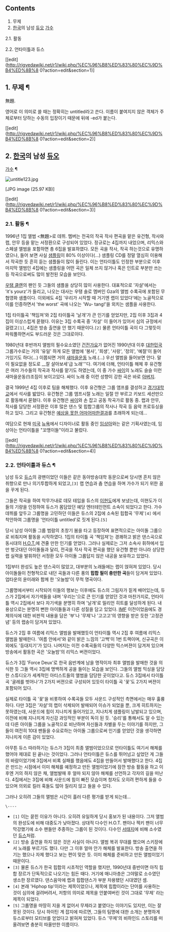 ## Contents

    

1. 무제 
2. [한국](%ED%95%9C%EA%B5%AD.md)의 남성 [듀오](%EB%93%80%EC%98%A4.md) [가수](%EA%B0%80%EC%88%98.md)
    

2.1. 활동

2.2. 언타이틀과 듀스

[[edit](http://rigvedawiki.net/r1/wiki.php/%EC%96%B8%ED%83%80%EC%9D%B4%ED%8B%8
0?action=edit&section=1)]

## 1. 무제 ¶

無題.

  

영어로 이 의미로 쓸 때는 정확히는 untitled라고 쓴다. 이름이 붙여지지 않은 객체가 주체로부터 당하는 수동의 입장이기 때문에 뒤에
-ed가 붙는다.

  

[[edit](http://rigvedawiki.net/r1/wiki.php/%EC%96%B8%ED%83%80%EC%9D%B4%ED%8B%8
0?action=edit&section=2)]

## 2. [한국](%ED%95%9C%EA%B5%AD.md)의 남성 [듀오](%EB%93%80%EC%98%A4.md)
[가수](%EA%B0%80%EC%88%98.md) ¶

  

![untitle123.jpg](//rv.wkcdn.net/http://rigvedawiki.net/r1/pds/untitle123.jpg)

[JPG image (25.97 KB)]

  

[[edit](http://rigvedawiki.net/r1/wiki.php/%EC%96%B8%ED%83%80%EC%9D%B4%ED%8B%8
0?action=edit&section=3)]

### 2.1. 활동 ¶

1996년 1집 앨범 <無題>로 데뷔. 멤버는 전곡의 작곡 작사 편곡을 맡은 유건형, 작사와 랩, 안무 등을 맡는 서정환으로 구성되어
있었다. 정규로는 4집까지 내었으며, 리믹스와 스페셜 앨범을 포함하면 총 6집을 발표하였다. 모든 곡을 작사, 작곡 하는것으로 유명하였으나,
들어 보면 사실 [샘플링](%EC%83%98%ED%94%8C%EB%A7%81.md)이 80% 이상이다(...) 샘플링 CD를 정말
열심히 이용해서 작곡한 듯 흔히 듣는 샘플들이 많이 들린다. 이는 언타이틀도 인정한 부분으로 이후 마지막 앨범인 4집에는 샘플링을 어떤 곡은
일체 쓰지 않거나 혹은 인트로 부분만 쓰는 등 작곡으로써도 많이 발전된 모습을 보인다.

  

[우탱 클랜](%EC%9A%B0%ED%83%B1%20%ED%81%B4%EB%9E%9C.md)의 팬인 듯 그들의 샘플을 상당히 많이
사용한다. 대표적으로 '자살'에서는 'it's yourz'가 들리고, 나오는 대사는 우탱 솔로 멤버인 Gza의 앨범 수록곡에 포함된 무협영화
샘플이다. 이외에도 4집 '우리가 시작할 때 거기엔 랩이 있었다'에는 노골적으로 이를 인증하면서 'the worst' 곡에 나오는 'Wu-
tang!'을 외치는 샘플을 사용한다.

  

1집 타이틀곡 '책임져'와 2집 타이틀곡 '날개'가 큰 인기를 얻었지만, 2집 이후 3집과 4집이 이상스럽게 묻혔다. 이유는 3집 수록곡 중
'자살' 이 들어가 있어서 심의 규정에서 걸렸고`[1]`, 4집은 방송 출연을 안 했기 때문이다.`[2]` 물론 언타이틀 곡이 다 그렇듯이
파워풀하면서도 부드러운 것은 그대로이다.

  

1980년대 후반까지 앨범의 필수요소였던 [건전가요](%EA%B1%B4%EC%A0%84%EA%B0%80%EC%9A%94.md)가 없어진
1990년대 이후 [대한민국](%EB%8C%80%ED%95%9C%EB%AF%BC%EA%B5%AD.md) 그룹가수로는 거의 '유일' 하게
모든 앨범에 '봉사', '희생', '사랑', '정의', '예절'이 들어가있기도 하다(...) 이쯤되면 거의
[새마을운동](%EC%83%88%EB%A7%88%EC%9D%84%EC%9A%B4%EB%8F%99.md) 노래.(...) 우선 앨범을
들어보면 안다. 말이 필요없을 정도로 __잘 살아보세'급 노래'''다. 여기에 더해, 언타이틀 해체 후 유건형은 여러 가수들의 작곡과 작사를
맡기도 하였는데, 이 중 가수 [싸이](%EC%8B%B8%EC%9D%B4.md)의 노래도 슬슬 이런 새마을운동(!)조짐이 보이고있다.
싸이 노래 중 이런 성향이 강한 곡은 바로 [아버지](%EC%95%84%EB%B2%84%EC%A7%80.md).

  

결국 1999년 4집 이후로 팀을 해체했다. 이후 유건형은 그룹 앰프를 결성하고
[경기대학교](%EA%B2%BD%EA%B8%B0%EB%8C%80%ED%95%99%EA%B5%90.md)에서 석사를 밟았다. 유건형은
그룹 앰프시절 노래는 일절 안 부르고 키보드 세션만으로 활동해서 묻혔다. 이후 유건형은
[싸이](%EC%8B%B8%EC%9D%B4.md)와 손 잡고 공동 작곡가로 활동 중. 랩과 안무, 작사를 담당한 서정환은 이후 많은
댄스 및 힙합그룹의 작사나 작곡 등 음악 프로듀싱을 하고 있다. 그리고 유건형은 [예상을 못한 어마어마한결과](%EA%B0%95%EB%82%A8%EC%8A%A4%ED%83%80%EC%9D%BC.md)를 초래하게 되는데...

  

여담으로 현재 [미국](%EB%AF%B8%EA%B5%AD.md) [뉴욕](%EB%89%B4%EC%9A%95.md)에서 디자이너로
활동 중인 [임상아](%EC%9E%84%EC%83%81%EC%95%84.md)와는 같은 기획사였는데, 임상아는 언타이틀을
"꼬맹이들"이라고 불렀다.

[[edit](http://rigvedawiki.net/r1/wiki.php/%EC%96%B8%ED%83%80%EC%9D%B4%ED%8B%8
0?action=edit&section=4)]

### 2.2. 언타이틀과 듀스 ¶

남성 듀오 [듀스](%EB%93%80%EC%8A%A4.md)의 광팬이었던 이들은 같은 동아방송대학 동문으로써 당시엔 흔치 않은 취향으로
만나 의기투합하게 되었고,`[3]` 랩 연습과 춤 연습을 하며 가수가 되기 위한 꿈을 꾸게 된다.

  

그들은 작곡을 하여 막무가내로 데모 테입을 듀스의 [이현도](%EC%9D%B4%ED%98%84%EB%8F%84.md)에게 보냈는데,
이현도가 이들의 기량을 인정하여 듀스가 몸담았던 예당 엔터테인먼트 소속이 되었다고 한다. 가수 데뷔를 앞두고 그룹명을 고민하던 이들은 듀스의
2집에 소속된 힙합곡 '무제'`[4]` 에서 착안하여 그룹명을 '언타이틀 untitled'로 짓게 된다.`[5]`

  

당시 남성 아이돌 그룹 범람의 초창기 붐을 타고 등장하여 표면적으로는 아이돌 그룹으로 비춰지며 활동을 시작하였다. 1집의 타이틀 곡
'책임져'는 경쾌하고 밝은 댄스곡으로 동시대의 [H.O.T.](H.O.T..md)에 견줄 만한 인기를 얻었다. 그러나 실제로는 그저
소속사 휘하에서 입만 벙긋대던 아이돌들과 달리, 전곡을 작사 작곡 편곡을 했던 유건형 뿐만 아니라 상당한 랩 실력을 발휘하던 서정환 모두
아이돌 그룹답지 않은 내공을 보유하고 있었다.

  

1집부터 완성도 높은 댄스곡이 많았고, 대부분의 노래들에는 랩이 얹혀져 있었다. 당시 아이돌들이 전형적으로 내던 곡들과 다른 풍의 **힙합
필이 충만한 곡**들이 담겨져 있었다. 업타운의 윤미래와 함께 한 '오늘밤'이 무척 명곡이다.

  

그룹명에서부터 시작되어 이들의 행보는 이후에도 듀스의 그림자가 짙게 배어있는데, 듀스가 2집에서 자기색들을 내며 '우리는'으로 큰 인기를
얻었던 것과 마찬가지로, 언타이틀 역시 2집에서 보다 자기색을 분명히 하며 '날개'로 밀리언 히트를 달성하게 된다. 내용상으로는 분명히 뻔한
아이돌들과 다른 성질을 담고 있었다. [IMF](IMF.md) 이전이었음에도 경제의식에 대한 비판적 내용을 담은 '부'나 '무제'나
'고고고'의 영향을 받은 듯한 '고정관념' 등의 랩송이 담겨져 있었다.

  

듀스가 2집 후 여름에 리믹스 앨범을 발매했듯이 언타이틀 역시 2집 후 여름에 리믹스 앨범을 발매한다. '여름 안에서'와 같이 밝은 느낌의
'고백'이 1번 트랙이며, 신규곡은 이외에도 '등대지기'가 있다. 나머지는 이전 수록곡들의 다양한 믹스버젼이 담겨져 있으며 방송에서 활동한
곡은 '오늘밤'의 리믹스 버젼이었다.

  

듀스가 3집 'Force Deux'로 한국 음반계에 남을 명작이자 최후 앨범을 발매한 것을 의식한 듯 그들 역시 3집에 명백하게 공을 들이는
모습을 보인다. 그들의 앨범 믹싱을 담당한 스튜디오가 세계적인 아티스트들의 앨범을 담당한 곳이었다고. 듀스 3집에서 타이틀 곡 '굴레를
벗어나'가 2가지 버젼으로 구성되어 있듯이 타이틀 곡 '꽃'도 2가지 버젼이 포함되어 있다.

  

실제로 타이틀 곡 '꽃'을 비롯하여 수록곡들 모두 사운드 구성적인 측면에서는 매우 훌륭하다. 다만 3집은 '자살'의 랩이 삭제되어 발매되어
이슈가 되었을 뿐, 크게 히트하지는 못하였는데, 사운드에 힘이 지나치게 들어가있고, 지나치게 샘플링이 남발되고 있으며, 이전에 비해 지나치게
자신감 과잉적인 부분이 독이 된 듯. '승리'를 통해서도 알 수 있는데 다른 아이들 그룹을 노골적으로 비난하며 자신들과 차별을 두는 이야기를
하지만, 그들이 여전히 10대 팬들을 수요로하는 아이돌 그룹으로써 인기를 얻었던 것을 생각하면 지나치게 이른 감이 있었다.

  

아무튼 듀스 따라하기는 듀스가 3집이 최종 앨범이었으므로 언타이틀도 여기서 해체를 했어야 제대로 된 끝나는 것이었다. 그러나 언타이틀은
듀스를 뛰어넘고 싶었던 게 그들의 바람이었기에 3집에서 비록 실패를 했음에도 4집을 만들어서 발매했다고 한다. 4집은 만드는 시점에서 이미
해체를 예정하고 만든 앨범이었기에 잠깐 방송 활동을 하고 이후엔 거의 하지 않은 채, 앨범발매 후 얼마 되지 않아 해체를 선언하고 각자의
길을 떠난다. 4집에서는 3집에 비해 사운드에 힘이 빠진 모습이며 청자도 오히려 편하게 들을 수 있으며 의외로 킬러 훅들도 많아 질리지 않고
들을 수 있다.

  

그러나 오히려 그들의 앨범은 시간이 흘러 다른 평가를 받게 되는데...

`\----`

  * `[1]` 이는 묻힌 이유가 아니다. 오히려 유일하게 당시 홍보가 된 내용이다. 그저 앨범의 완성도에 비해 대중도가 낮아졌다. 상대적 다수인 H.O.T. 팬이나 젝키 팬이 너무 막강했기에 소수 팬들만 추종하는 그룹이 된 것이다. 다수인 [서태지](%EC%84%9C%ED%83%9C%EC%A7%80.md)에 비해 소수였던 [듀스](%EB%93%80%EC%8A%A4.md)처럼.
  * `[2]` 방송 출연을 하지 않은 것은 사실이 아니다. 앨범 복귀 무대를 했으며 스키장에서 노래를 부르기도 했다. 다만 그 이후 얼마 안가 해체를 발표한다. 방송 출연을 하기는 했으나 자제 했다고 보는 편이 맞은 듯. 이미 해체를 준비하고 만든 앨범이었기 때문이다.
  * `[3]` 물론 듀스가 한국 힙합의 시초적인 역할을 했지만, 1990년대 중반이면 아직 힙합 장르가 단독적으로 나오기는 힘든 때다. 거기에 매니아층은 그야말로 소수였던 생소한 장르였다. 댄스음악에 랩과 힙합댄스가 부분 차용됐던 시대였던 셈.
  * `[4]` 본래 'Hiphop tip'이라는 제목이었으나, 제목에 힙합이라는 단어를 사용하는 것이 심의에 걸려버려서, 저항의 의미로 제목을 안붙여버린 것이 그대로 '무제' 라는 제목이 되었다.
  * `[5]` 그룹명을 마땅히 지을 게 없어서 무제라고 붙였다는 이야기도 있지만, 이는 잘못된 것이다. 당시 하이틴 계 잡지에 따르면, 그들의 팀명에 대한 소개는 분명하게 듀스로부터 모티브를 얻었다고 밝혀져 있었다. 듀스 '무제'의 비하인드 스토리를 떠올려보면 충분히 따올만한 이름이다.

